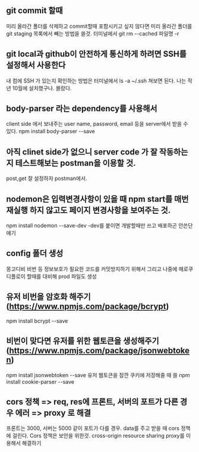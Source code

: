 ## git commit 할때
미리 올라간 폴더를 삭제하고 commit할때 포함시키고 싶지 않다면
미리 올라간 폴더를 git staging 목록에서 빼는 방법을 쓸것. 
터미널에서 git rm --cached 파일명 -r

## git local과 github이 안전하게 통신하게 하려면 SSH를 설정해서 사용한다
내 컴에 SSH 가 있는지 확인하는 방법은 터미널에서  ls -a ~/.ssh 쳐보면 된다.
나는 작년 10월에 설치했구나. 몰랐다.


## body-parser 라는 dependency를 사용해서 
client side 에서 보내주는  user name, password, email 등을 server에서 받을 수 있다.
npm install body-parser --save

## 아직 clinet side가 없으니 server code 가 잘 작동하는지 테스트해보는 postman을 이용할 것.
post,get 잘 설정하자 postman에서.

## nodemon은 입력변경사항이 있을 때 npm start를 매번 재실행 하지 않고도  페이지 변경사항을 보여주는 것.
npm install nodemon --save-dev 
-dev를 붙이면 개발할때만 쓰고 배포하곤 안쓴단얘기

## config 폴더 생성
몽고디비 비번 등 정보보호가 필요한 코드를 커밋방지하기 위해서
그리고 나중에 헤로쿠 디플로이 할때를 대비해 prod 파일도 생성

## 유저 비번을 암호화 해주기 (https://www.npmjs.com/package/bcrypt)
npm install bcrypt --save

## 비번이 맞다면 유저를 위한 웹토큰을 생성해주기 (https://www.npmjs.com/package/jsonwebtoken)
npm install jsonwebtoken --save
유저 웹토큰을 잠깐 쿠키에 저장해줄 때 쓸
npm install cookie-parser --save

## cors 정책 => req, res에 프론트, 서버의 포트가 다른 경우 에러 => proxy 로 해결
프론트는 3000, 서버는 5000 같이 포트가 다를 경우.  data를 주고 받을 때 cors 정책에 걸린다.
Cors 정책은 보안을 위한것. cross-origin resource sharing
proxy를 이용해서 해결하기
